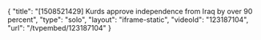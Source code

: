 {
    "title": "[1508521429] Kurds approve independence from Iraq by over 90 percent",
    "type": "solo",
    "layout": "iframe-static",
    "videoId": "123187104",
    "url": "\/tvpembed\/123187104"
}